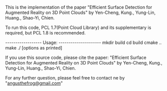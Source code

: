 This is the implementation of the paper "Efficient Surface Detection for Augmented Reality on 3D Point Clouds"
by Yen-Cheng, Kung., Yung-Lin, Huang., Shao-Yi, Chien.

To run this code,
PCL 1.7(Point Cloud Library) and its supplementary is required,
but PCL 1.8 is recommended.

------------------ Usage: ---------------------
mkdir build
cd build
cmake ..
make
./<EXECUTION> [options as printed]


If you use this source code, please cite the paper: "Efficient Surface Detection for Augmented Reality on 3D Point Clouds" by Yen-Cheng, Kung., Yung-Lin, Huang., Shao-Yi, Chien.

For any further question,
please feel free to contact ne by "angusthefrog@gmail.com"
